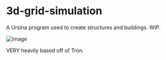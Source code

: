 # 3d-grid-simulation
A Ursina program used to create structures and buildings. WIP.

![image](https://github.com/AlotarioPersonal/3d-grid-simulation/assets/126506217/a76a7115-44b5-4df9-9164-3b79791155a5)

VERY heavily based off of Tron.
